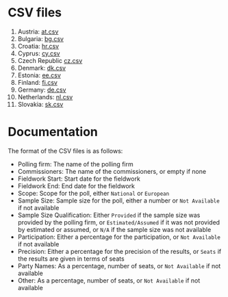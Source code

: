 
# CSV files

1. Austria: [at.csv](at.csv)
1. Bulgaria: [bg.csv](bg.csv)
1. Croatia: [hr.csv](hr.csv)
1. Cyprus: [cy.csv](cy.csv)
1. Czech Republic [cz.csv](cz.csv)
1. Denmark: [dk.csv](dk.csv)
1. Estonia: [ee.csv](ee.csv)
1. Finland: [fi.csv](fi.csv)
1. Germany: [de.csv](de.csv)
1. Netherlands: [nl.csv](nl.csv)
1. Slovakia: [sk.csv](sk.csv)

# Documentation

The format of the CSV files is as follows:

* Polling firm: The name of the polling firm
* Commissioners: The name of the commissioners, or empty if none
* Fieldwork Start: Start date for the fieldwork
* Fieldwork End: End date for the fieldwork
* Scope: Scope for the poll, either `National` or `European`
* Sample Size: Sample size for the poll, either a number or `Not Available` if not available
* Sample Size Qualification: Either `Provided` if the sample size was provided by the polling firm, or `Estimated/Assumed` if it was not provided by estimated or assumed, or `N/A` if the sample size was not available
* Participation: Either a percentage for the participation, or `Not Available` if not available
* Precision: Either a percentage for the precision of the results, or `Seats` if the results are given in terms of seats
* Party Names: As a percentage, number of seats, or `Not Available` if not available
* Other: As a percentage, number of seats, or `Not Available` if not available
